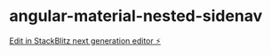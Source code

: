 # angular-material-nested-sidenav

[Edit in StackBlitz next generation editor ⚡️](https://stackblitz.com/~/github.com/Rohit1024/angular-material-nested-sidenav)